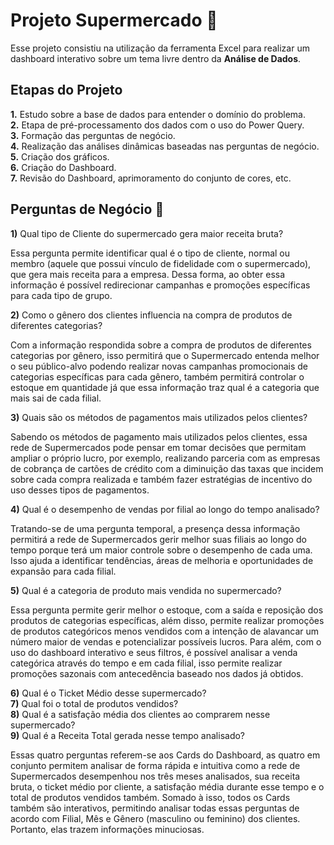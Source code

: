 # **Projeto Supermercado 🛒**

Esse projeto consistiu na utilização da ferramenta Excel para realizar um dashboard interativo sobre um tema livre dentro da **Análise de Dados**. 

## **Etapas do Projeto**

**1.** Estudo sobre a base de dados para entender o domínio do problema. <br>
**2.** Etapa de pré-processamento dos dados com o uso do Power Query. <br>
**3.** Formação das perguntas de negócio. <br>
**4.** Realização das análises dinâmicas baseadas nas perguntas de negócio. <br>
**5.** Criação dos gráficos. <br>
**6.** Criação do Dashboard. <br>
**7.** Revisão do Dashboard, aprimoramento do conjunto de cores, etc. <br>


## **Perguntas de Negócio 💼**

**1)** Qual tipo de Cliente do supermercado gera maior receita bruta? <br>

Essa pergunta permite identificar qual é o tipo de cliente, normal ou membro (aquele que possui vínculo de fidelidade com o supermercado), que gera mais receita para a empresa. Dessa forma, ao obter essa informação é possível redirecionar campanhas e promoções específicas para cada tipo de grupo. <br>

**2)** Como o gênero dos clientes influencia na compra de produtos de diferentes categorias? <br>

Com a informação respondida sobre a compra de produtos de diferentes categorias por gênero, isso permitirá que o Supermercado entenda melhor o seu público-alvo podendo realizar novas campanhas promocionais de categorias específicas para cada gênero, também permitirá controlar o estoque em quantidade já que essa informação traz qual é a categoria que mais sai de cada filial. 

**3)** Quais são os métodos de pagamentos mais utilizados pelos clientes? <br>

Sabendo os métodos de pagamento mais utilizados pelos clientes, essa rede de Supermercados pode pensar em tomar decisões que permitam ampliar o próprio lucro, por exemplo, realizando parceria com as empresas de cobrança de cartões de crédito com a diminuição das taxas que incidem sobre cada compra realizada e também fazer estratégias de incentivo do uso desses tipos de pagamentos.

**4)** Qual é o desempenho de vendas por filial ao longo do tempo analisado? <br>

Tratando-se de uma pergunta temporal, a presença dessa informação permitirá a rede de Supermercados gerir melhor suas filiais ao longo do tempo porque terá um maior controle sobre o desempenho de cada uma. Isso ajuda a identificar tendências, áreas de melhoria e oportunidades de expansão para cada filial.

**5)** Qual é a categoria de produto mais vendida no supermercado? <br>

Essa pergunta permite gerir melhor o estoque, com a saída e reposição dos produtos de categorias específicas, além disso, permite realizar promoções de produtos categóricos menos vendidos com a intenção de alavancar um número maior de vendas e potencializar possíveis lucros. Para além, com o uso do dashboard interativo e seus filtros, é possível analisar a venda categórica através do tempo e em cada filial, isso permite realizar promoções sazonais com antecedência baseado nos dados já obtidos.

**6)** Qual é o Ticket Médio desse supermercado? <br> 
**7)** Qual foi o total de produtos vendidos? <br>
**8)** Qual é a satisfação média dos clientes ao comprarem nesse supermercado? <br>
**9)** Qual é a Receita Total gerada nesse tempo analisado? <br>

Essas quatro perguntas referem-se aos Cards do Dashboard, as quatro em conjunto permitem analisar de forma rápida e intuitiva como a rede de Supermercados desempenhou nos três meses analisados, sua receita bruta, o ticket médio por cliente, a satisfação média durante esse tempo e o total de produtos vendidos também. Somado à isso, todos os Cards também são interativos, permitindo analisar todas essas perguntas de acordo com Filial, Mês e Gênero (masculino ou feminino) dos clientes. Portanto, elas trazem informações minuciosas.
